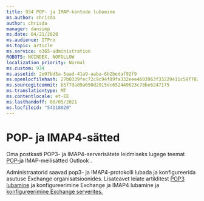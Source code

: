 ```yaml
---
title: 934 POP- ja IMAP-kontode lubamine
ms.author: chrisda
author: chrisda
manager: dansimp
ms.date: 04/21/2020
ms.audience: ITPro
ms.topic: article
ms.service: o365-administration
ROBOTS: NOINDEX, NOFOLLOW
localization_priority: Normal
ms.custom: 934
ms.assetid: 2e07bd5a-5aad-41a9-aaba-6b2bedaf92f9
ms.openlocfilehash: 27b0339fec72c9c94f89fa332eee4603963f33229411c59f78282b24e0c7f586
ms.sourcegitcommit: b5f7da89a650d2915dc652449623c78be6247175
ms.translationtype: MT
ms.contentlocale: et-EE
ms.lasthandoff: 08/05/2021
ms.locfileid: "54118020"
---
```

# <a name="pop-and-imap4-settings"></a>POP- ja IMAP4-sätted

Oma postkasti POP3- ja IMAP4-serverisätete leidmiseks lugege teemat [POP-](https://support.office.com/article/8361e398-8af4-4e97-b147-6c6c4ac95353.aspx)ja IMAP-meilisätted Outlook .

Administraatorid saavad pop3- ja IMAP4-protokolli lubada ja konfigureerida asutuse Exchange organisatsioonides. Lisateavet leiate artiklitest [POP3 lubamine](https://technet.microsoft.com/library/bb124934.aspx) ja konfigureerimine Exchange ja IMAP4 lubamine ja [konfigureerimine Exchange serverites.](https://technet.microsoft.com/library/bb124489.aspx)
